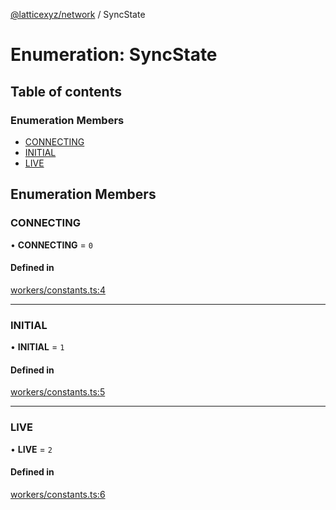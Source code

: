 [@latticexyz/network](../README.md) / SyncState

# Enumeration: SyncState

## Table of contents

### Enumeration Members

- [CONNECTING](SyncState.md#connecting)
- [INITIAL](SyncState.md#initial)
- [LIVE](SyncState.md#live)

## Enumeration Members

### CONNECTING

• **CONNECTING** = `0`

#### Defined in

[workers/constants.ts:4](https://github.com/latticexyz/mud/blob/edf9adc1e/packages/network/src/workers/constants.ts#L4)

---

### INITIAL

• **INITIAL** = `1`

#### Defined in

[workers/constants.ts:5](https://github.com/latticexyz/mud/blob/edf9adc1e/packages/network/src/workers/constants.ts#L5)

---

### LIVE

• **LIVE** = `2`

#### Defined in

[workers/constants.ts:6](https://github.com/latticexyz/mud/blob/edf9adc1e/packages/network/src/workers/constants.ts#L6)
